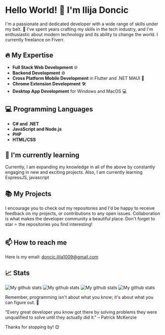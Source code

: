 # Hello World! 👋 I'm Ilija Doncic

I'm a passionate and dedicated developer with a wide range of skills under my belt. 🚀 I've spent years crafting my skills in the tech industry, and I'm enthusiastic about modern technology and its ability to change the world. I currently freelance on Fiverr.

## 🔥 My Expertise 

- **Full Stack Web Development** 🌐
- **Backend Development** ⚙️
- **Cross Platform Mobile Development** in Flutter and .NET MAUI 📱
- **Chrome Extension Development** 🛠️
- **Desktop App Development** for Windows and MacOS 💻

## 💻 Programming Languages 

- **C# and .NET**
- **JavaScript and Node.js**
- **PHP**
- **HTML/CSS**

## 🌱 I'm currently learning 

Currently, I am expanding my knowledge in all of the above by constantly engaging in new and exciting projects. Also, I am currently learning ExpressJS, javascript 

## 📚 My Projects 

I encourage you to check out my repositories and I'd be happy to receive feedback on my projects, or contributions to any open issues. Collaboration is what makes the developer community a beautiful place. Don't forget to star ⭐ the repositories you find interesting!

## 📫 How to reach me 

Here is my email: doncic.ilija1009@gmail.com

## 📈 Stats

![My github stats](https://github-readme-stats.vercel.app/api?username=Ika1009)
![My github stats](https://github-readme-stats.vercel.app/api?username=Ahalaspa)
![My github stats](https://github-readme-stats.vercel.app/api?username=Dzekanaa)
![My github stats](https://github-readme-stats.vercel.app/api?username=milosmitrovic20)

Remember, programming isn't about what you know; it's about what you can figure out. 🚀

"Every great developer you know got there by solving problems they were unqualified to solve until they actually did it." – Patrick McKenzie

Thanks for stopping by! 😊
